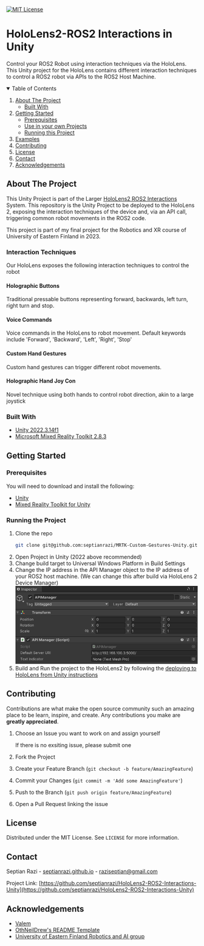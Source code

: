 
<!--
*** Thanks for checking out the Best-README-Template. If you have a suggestion
*** that would make this better, please fork the repo and create a pull request
*** or simply open an issue with the tag "enhancement".
*** Thanks again! Now go create something AMAZING! :D
-->



<!-- PROJECT SHIELDS -->
<!--
*** I'm using markdown "reference style" links for readability.
*** Reference links are enclosed in brackets [ ] instead of parentheses ( ).
*** See the bottom of this document for the declaration of the reference variables
*** for contributors-url, forks-url, etc. This is an optional, concise syntax you may use.
*** https://www.markdownguide.org/basic-syntax/#reference-style-links
-->
<!-- [![Contributors][contributors-shield]][contributors-url]
[![Forks][forks-shield]][forks-url]
[![Stargazers][stars-shield]][stars-url]
[![Issues][issues-shield]][issues-url] -->
[![MIT License][license-shield]][license-url]
<!-- [![LinkedIn][linkedin-shield]][linkedin-url] -->

# HoloLens2-ROS2 Interactions in Unity
Control your ROS2 Robot using interaction techniques via the HoloLens. This Unity project for the HoloLens contains different interaction techniques to control a ROS2 robot via APIs to the ROS2 Host Machine. 

<!-- PROJECT LOGO -->
<!-- <br />
<p align="center">
  <a href="https://github.com/othneildrew/Best-README-Template">
    <img src="images/logo.png" alt="Logo" width="80" height="80">
  </a>

  <h3 align="center">MRTK Custom Gestures in Unity</h3>

  <p align="center">
    Custom Gestures with Mixed Reality Toolkit!
    <br />
    <a href="https://github.com/othneildrew/Best-README-Template"><strong>Explore the docs »</strong></a>
    <br />
    <br />
    <a href="https://github.com/septianrazi/MRTK-Custom-Gestures-Unity">View Demo</a>
    ·
    <a href="https://github.com/septianrazi/MRTK-Custom-Gestures-Unity/issues">Report Bug</a>
    ·
    <a href="https://github.com/septianrazi/MRTK-Custom-Gestures-Unity/issues">Request Feature</a>
  </p>
</p> -->



<!-- TABLE OF CONTENTS -->
<details open="open">
  <summary>Table of Contents</summary>
  <ol>
    <li>
      <a href="#about-the-project">About The Project</a>
      <ul>
        <li><a href="#built-with">Built With</a></li>
      </ul>
    </li>
    <li>
      <a href="#getting-started">Getting Started</a>
      <ul>
        <li><a href="#prerequisites">Prerequisites</a></li>
        <li><a href="#use-in-your-own-projects">Use in your own Projects</a></li>
        <li><a href="#running-the-project">Running this Project</a></li>
      </ul>
    </li>
    <li><a href="#examples">Examples</a></li>
    <!-- <li><a href="#roadmap">Roadmap</a></li> -->
    <li><a href="#contributing">Contributing</a></li>
    <li><a href="#license">License</a></li>
    <li><a href="#contact">Contact</a></li>
    <li><a href="#acknowledgements">Acknowledgements</a></li>
  </ol>
</details>



<!-- ABOUT THE PROJECT -->
## About The Project

<!-- [![Product Name Screen Shot][product-screenshot]](https://example.com) -->

This Unity Project is part of the Larger [HoloLens2 ROS2 Interactions](https://github.com/septianrazi/HoloLens2-ROS2-Interactions) System. This repository is the Unity Project to be deployed to the HoloLens 2, exposing the interaction techniques of the device and, via an API call, triggering common robot movements in the ROS2 code.

This project is part of my final project for the Robotics and XR course of University of Eastern Finland in 2023.

### Interaction Techniques

Our HoloLens exposes the following interaction techniques to control the robot

#### Holographic Buttons

Traditional pressable buttons representing forward, backwards, left turn, right turn and stop.

#### Voice Commands

Voice commands in the HoloLens to robot movement. Default keywords include 'Forward', 'Backward', 'Left', 'Right', 'Stop'

#### Custom Hand Gestures

Custom hand gestures can trigger different robot movements. 

#### Holographic Hand Joy Con

Novel technique using both hands to control robot direction, akin to a large joystick

### Built With

* [Unity 2022.3.14f1](https://unity.com)
* [Microsoft Mixed Reality Toolkit 2.8.3](https://docs.microsoft.com/en-gb/windows/mixed-reality/mrtk-unity/)

<!-- GETTING STARTED -->
## Getting Started

### Prerequisites

You will need to download and install the following:
* [Unity](https://unity3d.com/get-unity/download)
* [Mixed Reality Toolkit for Unity](https://docs.microsoft.com/en-us/windows/mixed-reality/develop/install-the-tools?tabs=unity)

### Running the Project

1. Clone the repo
   ```sh
   git clone git@github.com:septianrazi/MRTK-Custom-Gestures-Unity.git
   ```
2. Open Project in Unity (2022 above recommended)
3. Change build target to Universal Windows Platform in Build Settings
4. Change the IP address in the API Manager object to the IP address of your ROS2 host machine. (We can change this after build via HoloLens 2 Device Manager) ![Alt text](images/image.png)
3. Build and Run the project to the HoloLens2 by following the [deploying to HoloLens from Unity instructions](https://learn.microsoft.com/en-us/windows/mixed-reality/develop/unity/build-and-deploy-to-hololens)

<!-- ### Changing the IP address on a HoloLens Build -->


<!-- USAGE EXAMPLES -->
<!-- ## Examples -->

<!-- Custom Gestures on the Hololens:

![HoloLens Example](Screenshots/HoloLensExample.gif)

Custom Gestures on the Oculus:

![Oculus Example](Screenshots/OculusExample.gif)

Both examples above use three different hand gestures on either the right or left hand that will cause a sphere object to spawn and track to the users hand. The gestures include: THUMBS UP, FINGER GUN, SPIDERMAN, AND TWO. -->


<!-- ROADMAP -->
<!-- ## Roadmap

See the [open issues](https://github.com/othneildrew/Best-README-Template/issues) for a list of proposed features (and known issues). -->



<!-- CONTRIBUTING -->
## Contributing

Contributions are what make the open source community such an amazing place to be learn, inspire, and create. Any contributions you make are **greatly appreciated**.

1. Choose an Issue you want to work on and assign yourself

   If there is no exsiting issue, please submit one 

1. Fork the Project
2. Create your Feature Branch (`git checkout -b feature/AmazingFeature`)
3. Commit your Changes (`git commit -m 'Add some AmazingFeature'`)
4. Push to the Branch (`git push origin feature/AmazingFeature`)
5. Open a Pull Request linking the issue


<!-- LICENSE -->
## License

Distributed under the MIT License. See `LICENSE` for more information.



<!-- CONTACT -->
## Contact

Septian Razi - [septianrazi.github.io](septianrazi.github.io) - raziseptian@gmail.com

Project Link: [https://github.com/septianrazi/HoloLens2-ROS2-Interactions-Unity](https://github.com/septianrazi/HoloLens2-ROS2-Interactions-Unity)



<!-- ACKNOWLEDGEMENTS -->
## Acknowledgements
* [Valem](https://www.youtube.com/channel/UCPJlesN59MzHPPCp0Lg8sLw)
* [OthNeilDrew's README Template](https://github.com/othneildrew/Best-README-Template)
* [University of Eastern Finland Robotics and AI group](https://sites.uef.fi/edtech/research-labs-and-focus-groups/robotics-and-ai/)

<!-- 
* [Img Shields](https://shields.io)
* [Choose an Open Source License](https://choosealicense.com)
* [GitHub Pages](https://pages.github.com)
* [Animate.css](https://daneden.github.io/animate.css)
* [Loaders.css](https://connoratherton.com/loaders)
* [Slick Carousel](https://kenwheeler.github.io/slick)
* [Smooth Scroll](https://github.com/cferdinandi/smooth-scroll)
* [Sticky Kit](http://leafo.net/sticky-kit)
* [JVectorMap](http://jvectormap.com)
* [Font Awesome](https://fontawesome.com) -->





<!-- MARKDOWN LINKS & IMAGES -->
<!-- https://www.markdownguide.org/basic-syntax/#reference-style-links -->
[contributors-shield]: https://img.shields.io/github/contributors/othneildrew/Best-README-Template.svg?style=for-the-badge
[contributors-url]: https://github.com/othneildrew/Best-README-Template/graphs/contributors
[forks-shield]: https://img.shields.io/github/forks/othneildrew/Best-README-Template.svg?style=for-the-badge
[forks-url]: https://github.com/othneildrew/Best-README-Template/network/members
[stars-shield]: https://img.shields.io/github/stars/othneildrew/Best-README-Template.svg?style=for-the-badge
[stars-url]: https://github.com/othneildrew/Best-README-Template/stargazers
[issues-shield]: https://img.shields.io/github/issues/othneildrew/Best-README-Template.svg?style=for-the-badge
[issues-url]: https://github.com/othneildrew/Best-README-Template/issues
[license-shield]: https://img.shields.io/github/license/othneildrew/Best-README-Template.svg?style=for-the-badge
[license-url]: https://github.com/othneildrew/Best-README-Template/blob/master/LICENSE.txt
[linkedin-shield]: https://img.shields.io/badge/-LinkedIn-black.svg?style=for-the-badge&logo=linkedin&colorB=555
[linkedin-url]: https://linkedin.com/in/othneildrew
[product-screenshot]: images/screenshot.png